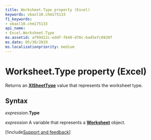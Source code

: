 ```yaml
---
title: Worksheet.Type property (Excel)
keywords: vbaxl10.chm175133
f1_keywords:
- vbaxl10.chm175133
api_name:
- Excel.Worksheet.Type
ms.assetid: af99d12c-eddf-f649-d70c-6ad5efc0920f
ms.date: 05/30/2019
ms.localizationpriority: medium
---
```



# Worksheet.Type property (Excel)

Returns an **[XlSheetType](Excel.XlSheetType.md)** value that represents the worksheet type.


## Syntax

_expression_.**Type**

_expression_ A variable that represents a **[Worksheet](Excel.Worksheet.md)** object.




[!include[Support and feedback](~/includes/feedback-boilerplate.md)]